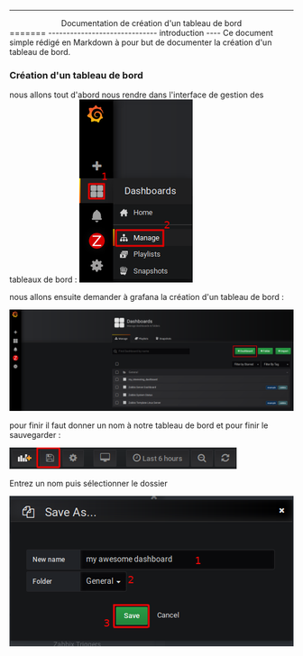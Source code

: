 --------------------------------------------------
<center>Documentation de création d'un tableau de bord</center>
=======
------------------------------
introduction
----
Ce document simple rédigé en Markdown à pour but de documenter la création d'un tableau de bord.

### Création d'un tableau de bord

nous allons tout d'abord nous rendre dans l'interface de gestion des tableaux de bord :
![étape 1 création d'un tableau de bord](/image/creation_dashboard_1.png)

nous allons ensuite demander à grafana la création d'un tableau de bord :

![étape 2 création d'un tableau de bord](/image/creation_dashboard_2.png)

pour finir il faut donner un nom à notre tableau de bord et pour finir le sauvegarder :

![étape 3 création d'un tableau de bord](/image/creation_dashboard_3.png)

Entrez un nom puis sélectionner le dossier

![étape 4 création d'un tableau de bord](/image/creation_dashboard_4.png)

